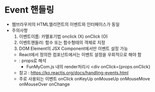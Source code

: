 # Event 핸들링
- 웹브라우저의 HTML엘리먼트의 이벤트와 인터페이스가 동일
- 주의사항
  1) 이벤트이름: 카멜표기법
    onclick (X)
    onClick (O)
  2) 이벤트핸들러: 함수 또는 함수형태의 객체로 지정
  3) DOM Element의 JSX Component에서만 이벤트 설정 가능
    - React에서 정의한 컴포넌트에서는 이벤트 설정을 우회적으로 해야 함
    - <FunMyCom onClick={}></FunMyCom>: props로 해석
      - FunMyCom.js 내의 render처리시 <div onClick={props.onClick}
    - 참고 : https://ko.reactjs.org/docs/handling-events.html
  - 주로 사용되는 이벤트
    onClick
    onKeyUp
    onMouseUp
    onMouseMove
    onMouseOver
    onChange

